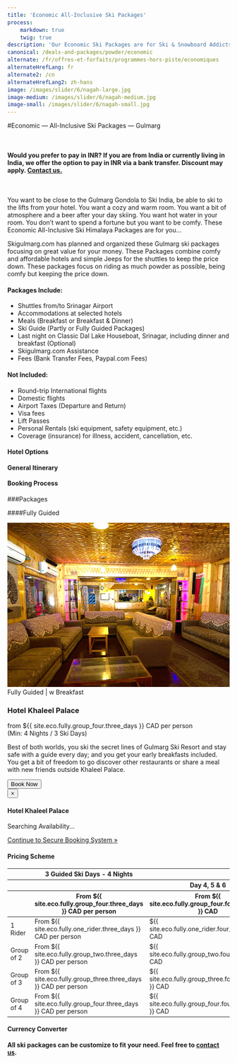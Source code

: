 ```yaml
---
title: 'Economic All-Inclusive Ski Packages'
process:
    markdown: true
    twig: true
description: 'Our Economic Ski Packages are for Ski & Snowboard Addicts that want to ride Gulmarg, Kashmir, the Himalaya in a minimum of comfort. Great hotel, good location'
canonical: /deals-and-packages/powder/economic
alternate: /fr/offres-et-forfaits/programmes-hors-piste/economiques
alternateHrefLang: fr
alternate2: /cn
alternateHrefLang2: zh-hans
image: /images/slider/6/nagah-large.jpg
image-medium: /images/slider/6/nagah-medium.jpg
image-small: /images/slider/6/nagah-small.jpg
---
```


#Economic — All-Inclusive Ski Packages — Gulmarg
<p class="home-notification" style="margin: 50px 0 50px;"><b>Would you prefer to pay in INR? If you are from India or currently living in India, we offer the option to pay in INR via a bank transfer. Discount may apply. <a href="https://skigulmarg.com/contact-us" title="Contact Us">Contact us.</a></b></p>
You want to be close to the Gulmarg Gondola to Ski India, be able to ski to the lifts from your hotel. You want a cozy and warm room. You want a bit of atmosphere and a beer after your day skiing. You want hot water in your room. You don’t want to spend a fortune but you want to be comfy. These Economic All-Inclusive Ski Himalaya Packages are for you…

Skigulmarg.com has planned and organized these Gulmarg ski packages focusing on great value for your money. These Packages combine comfy and affordable hotels and simple Jeeps for the shuttles to keep the price down. These packages focus on riding as much powder as possible, being comfy but keeping the price down.


<div class="row">
    <div class="col-sm-6">
        <h4>Packages Include:</h4>
        <ul>
            <li>Shuttles from/to Srinagar Airport</li>
            <li>Accommodations at selected hotels</li>
            <li>Meals (Breakfast or Breakfast & Dinner)</li>
            <li>Ski Guide (Partly or Fully Guided Packages)</li>
            <li>Last night on Classic Dal Lake Houseboat, Srinagar, including dinner and breakfast (Optional)</li>
            <li>Skigulmarg.com Assistance</li>
            <li>Fees (Bank Transfer Fees, Paypal.com Fees)</li>
        </ul>
    </div>
    <div class="col-sm-6">
        <h4>Not Included:</h4>
        <ul>
            <li>Round-trip International flights</li>
            <li>Domestic flights</li>
            <li>Airport Taxes (Departure and Return)</li>
            <li>Visa fees</li>
            <li>Lift Passes</li>
            <li>Personal Rentals (ski equipment, safety equipment, etc.)</li>
            <li>Coverage (insurance) for illness, accident, cancellation, etc.</li>
        </ul>
    </div>
</div>
<div class="accordion pricing">
      <article class="ac-item">
          <h4 class="ac-title">Hotel Options</h4>
          <div class="ac-content" style="display: none;">
          <h5>Hotel Khaleel Palace</h5>
          Great value! The Hotel Khaleel Palace offers affordable rates for the Quality. They are located about only 150 meters from the Gondola. During the ski season, the hotel is normally busy with riders from all over the world. There is always a good vibe. The lobby serves as a small lounge to relax and meet people. Rooms are big enough and have private bathrooms. The hotel has a central heating system. They also have a generator that is turned on when there are power cuts in Gulmarg.  
          <p><a href="https://www.tripadvisor.com/Hotel_Review-g317095-d1892644-Reviews-Khaleel_Palace-Gulmarg_Baramulla_District_Kashmir_Jammu_and_Kashmir.html" class="more-info m-b-30 block" target="blank">Reviews & Images - Hotel Khaleel Palace on Tripadvisor<i class="fa fa-chevron-right" aria-hidden="true"></i></a></p>
          </div>
      </article>
      <article class="ac-item" style="margin-top: -1px">
          <h4 class="ac-title">General Itinerary</h4>
          <div class="ac-content" style="display: none;">
            <ul>
            <li><b>Arrival Day:</b> Airport transfers to Gulmarg, Gear pickup (if required), hotel check-in, first meeting with your guide. Free time to discover and enjoy Gulmarg.</li>
            <li><b>Ski Days:</b> Meet your guide early, Ski the Himalayas all day, lunch break on the mountain. We recommend a fully guided package. If you book a partly guided package, it includes a minimum of 3 guided ski day. After your third ski day, you will ski Gulmarg on your own. Please be very safe & respect the mountain.</li>
            <li><b>Last ski Day:</b> After skiing the Himalayas for this trip's last day, make sure to return any rental gear. If you are not going on the optional classic houseboat, enjoy a nice meal and take some time to reflect on this great trip. If you are going to the houseboat, your shuttle will pick you up around 4pm to travel to Dal Lake and enjoy some quality time and a warm meal.</li>
            <li><b>Departure Day:</b> Depart Gulmarg or Srinagar to Srinagar Airport. We will confirm your departure time based on your flight time.</li>
            </ul>
          </div>
      </article>
      <article class="ac-item" style="margin-top: -1px">
          <h4 class="ac-title">Booking Process</h4>
          <div class="ac-content" style="display: none;">
          <ol>
          <li>Select your package & click "Book Now".</li>
          <li>Choose your start & end dates. Click "Book Now".</li>
          <li>Select: 1 Rider, 2, 3 or 4 Riders. Verify the dates & price. Click "Continue". </li>
          <li>You can add more members to the booking. Note that it is possible to navigate away from the booking to select items on a different page, all your info will still be available.
            <ol>
              <li>Click "Add to Booking"</li>
              <li>Navigate to the Item that interest you - It can be on a different page. Click "Book Now".</li>
              <li>Adjust number of riders & the dates.</li>
              <li>Verify the details</li>
              <li>Click "Continue".</li>
              <li>Repeat if you want to add more items to your package.</li>
            </ol>  
          </li>
          <li>Add rentals, heliski, a t-shirt, etc. to your package(s).
            <ol>
              <li>Click the add-on that interest you.</li>
              <li>Read the details.</li>
              <li>Select the "Book Now" tab.</li>
              <li>Adjust the details.</li>
              <li>Click "Add to Booking"</li>
              <li>Repeat if you want to add more add-ons to your package(s).</li>
            </ol>  
          </li>
          <li>Complete the form with your name, email, etc. and click "Continue".</li>
          <li>If your start date is more than 30 days away, you can pay a deposit or full Payment.
          <ul>
            <li>Click "Pay Deposit" or " Pay Full Outstanding Balance".</li>
          </ul>
          </li>
          <li>Verify your package details & Read our Terms & Conditions.</li>
          <li>Enter your credit card information.</li>
          <li>Click "Pay"</li>
          <li>Done. Your are set to ski the Himalayas. Thank you.</li>
          </ol>
          </div>
      </article>
</div>


###Packages
<!--####Partly Guided
<div class="row">
    <div class="col-sm-6 m-b-40">
        <div class="package-item-wrap">
            <div class="package-image">
                <span>
                    <img src="/user/themes/skigulmarg/images/packages/economic/khaleel_palace.jpeg" alt="Hotel Khaleel Palace - Gulmarg">
                </span>
            </div>
            <div class="package-description">
                <span>Partly Guided | w Breakfast</span>
                <h3>Hotel Khaleel Palace</h3>
                <div class="package-price">
                    from <span>$523 CAD</span> per person <br>(Min: 7 Nights / 3 Ski Days)
                </div>
                <p>
                    Great value! Discover Gulmarg Ski Resort quickly with this partly guided ski package. This option only includes your breakfasts serve every morning at Khaleel Palace. As the hotel is very close, be the first at the Gulmarg Gondola.
                </p>
                <button
                    id="Economic-Khaleel-Breakfast"
                    class="btn btn-rounded btn-outline"
                    type="button"
                    data-target="#modal-checkfront-1"
                    data-toggle="modal"
                    data-checkfront-target="CHECKFRONT_WIDGET_01"
                    data-checkfront-item-id="51"
                    data-checkfront-category-id="3"
                    data-checkfront-options="hidesearch">
                    Book Now
                </button>
                <div class="modal fade" id="modal-checkfront-1" aria-hidden="true">
                    <div class="modal-dialog">
                        <div class="modal-content">
                            <div class="modal-header">
                                <button
                                    class="close"
                                    type="button"
                                    data-dismiss="modal"
                                    aria-hidden="true">
                                    ×
                                </button>
                                <h4 class="modal-title">Hotel Khaleel Palace</h4>
                            </div>
                            <div class="modal-body">
                                <div id="CHECKFRONT_WIDGET_01">
                                    <p class="searching-availability">
                                        Searching Availability...
                                    </p>
                                </div>
                                <noscript>
                                    <a href="https://skigulmarg.checkfront.com/reserve/" class="font-16">
                                        Continue to Secure Booking System &raquo;
                                    </a>
                                </noscript>
                                <div class="accordion pricing">
                                    <article class="ac-item">
                                        <h4 class="ac-title">Pricing Scheme</h4>
                                        <div class="ac-content">
                                            <div class="table-container">
                                                <table class="table">
                                                    <thead>
                                                        <tr>
                                                            <th></th>
                                                            <th>3 Guided Ski Days — 7 Nights</th>
                                                            <th>Extra per Night</th>
                                                        </tr>
                                                        <tr>
                                                            <th></th>
                                                            <th>From $523 CAD per person</th>
                                                            <th>From $38 CAD per person</th>
                                                        </tr>
                                                    </thead>
                                                    <tbody>
                                                        <tr>
                                                            <td>1 Rider</td>
                                                            <td>From $1007 CAD per person</td>
                                                            <td>From $73 CAD per person</td>
                                                        </tr>
                                                        <tr>
                                                            <td>Group of 2</td>
                                                            <td>From $753 CAD per person</td>
                                                            <td>From $45 CAD per person</td>
                                                        </tr>
                                                        <tr>
                                                            <td>Group of 3</td>
                                                            <td>From $552 CAD per person</td>
                                                            <td>From $38 CAD per person</td>
                                                        </tr>
                                                        <tr>
                                                            <td>Group of 4</td>
                                                            <td>From $523 CAD per person</td>
                                                            <td>From $45 CAD per person</td>
                                                        </tr>
                                                    </tbody>
                                                </table>
                                            </div>
                                        </div>
                                    </article>
                                    <article class="ac-item" style="margin-top: -1px">
                                        <h4 class="ac-title">Currency Converter</h4>
                                        <div class="ac-content">
                                            <div class="currency-converter">
                                                <script src="https://w.fxexchangerate.com/converter.php?fm=CAD&ft=EUR&lg=en&am=1&ty=1"></script>
                                            </div>
                                        </div>
                                    </article>
                                </div>
                            </div>
                        </div>
                    </div>
                </div>
            </div>
        </div>
    </div>
    <div class="col-sm-6 m-b-40">
        <div class="package-item-wrap">
            <div class="package-image">
                <span>
                    <img src="/user/themes/skigulmarg/images/packages/economic/khaleel_palace2.jpeg" alt="Hotel Khaleel Palace - Gulmarg">
                </span>
            </div>
            <div class="package-description">
                <span>Partly Guided | w Breakfast & Dinner</span>
                <h3>Hotel Khaleel Palace</h3>
                <div class="package-price">
                    from <span>$574 CAD</span> per person <br>(Min: 7 Nights / 3 Ski Days)
                </div>
                <p>
                    Even less stress, no need to think where to have dinner. Just ski the Himalayas with our guide for a minimum of 3 ski days. You get all your breakfasts and dinners at Hotel Khaleel Palace. Sweet and simple; eat, ride and enjoy the skiing in Gulmarg.
                </p>
                <button
                    id="Economic-Khaleel-MAP"
                    class="btn btn-rounded btn-outline"
                    type="button"
                    data-target="#modal-checkfront-2"
                    data-toggle="modal"
                    data-checkfront-target="CHECKFRONT_WIDGET_02"
                    data-checkfront-item-id="52"
                    data-checkfront-category-id="3"
                    data-checkfront-options="hidesearch">
                    Book Now
                </button>
                <div class="modal fade" id="modal-checkfront-2" aria-hidden="true">
                    <div class="modal-dialog">
                        <div class="modal-content">
                            <div class="modal-header">
                                <button
                                    class="close"
                                    type="button"
                                    data-dismiss="modal"
                                    aria-hidden="true">
                                    ×
                                </button>
                                <h4 class="modal-title">Hotel Khaleel Palace</h4>
                            </div>
                            <div class="modal-body">
                                <div id="CHECKFRONT_WIDGET_02">
                                    <p class="searching-availability">
                                        Searching Availability...
                                    </p>
                                </div>
                                <noscript>
                                    <a href="https://skigulmarg.checkfront.com/reserve/" class="font-16">
                                        Continue to Secure Booking System &raquo;
                                    </a>
                                </noscript>
                                <div class="accordion pricing">
                                    <article class="ac-item">
                                        <h4 class="ac-title">Pricing Scheme</h4>
                                        <div class="ac-content">
                                            <div class="table-container">
                                                <table class="table">
                                                    <thead>
                                                        <tr>
                                                            <th></th>
                                                            <th>3 Guided Ski Days — 7 Nights</th>
                                                            <th>Extra per Night</th>
                                                        </tr>
                                                        <tr>
                                                            <th></th>
                                                            <th>From $574 CAD per person</th>
                                                            <th>From $42 CAD per person</th>
                                                        </tr>
                                                    </thead>
                                                    <tbody>
                                                        <tr>
                                                            <td>1 Rider</td>
                                                            <td>From $1090 CAD per person</td>
                                                            <td>From $84 CAD per person</td>
                                                        </tr>
                                                        <tr>
                                                            <td>Group of 2</td>
                                                            <td>From $804 CAD per person</td>
                                                            <td>From $52 CAD per person</td>
                                                        </tr>
                                                        <tr>
                                                            <td>Group of 3</td>
                                                            <td>From $584 CAD per person</td>
                                                            <td>From $42 CAD per person</td>
                                                        </tr>
                                                        <tr>
                                                            <td>Group of 4</td>
                                                            <td>From $574 CAD per person</td>
                                                            <td>From $52 CAD per person</td>
                                                        </tr>
                                                    </tbody>
                                                </table>
                                            </div>
                                        </div>
                                    </article>
                                    <article class="ac-item" style="margin-top: -1px">
                                        <h4 class="ac-title">Currency Converter</h4>
                                        <div class="ac-content">
                                            <div class="currency-converter">
                                                <script src="https://w.fxexchangerate.com/converter.php?fm=CAD&ft=EUR&lg=en&am=1&ty=1"></script>
                                            </div>
                                        </div>
                                    </article>
                                </div>
                            </div>
                        </div>
                    </div>
                </div>
            </div>
        </div>
    </div>
</div>-->

####Fully Guided

<div class="row">
    <div class="col-sm-6 m-b-40">
        <div class="package-item-wrap">
            <div class="package-image">
                <span>
                    <img src="/user/themes/skigulmarg/images/packages/economic/khaleel_palace4.jpg" alt="Hotel Khaleel Palace - Gulmarg">
                </span>
            </div>
            <div class="package-description">
                <span>Fully Guided | w Breakfast</span>
                <h3>Hotel Khaleel Palace</h3>
                <div class="package-price">
                    from <span>${{ site.eco.fully.group_four.three_days }} CAD</span> per person <br>(Min: 4 Nights / 3 Ski Days)
                </div>
                <p>
                    Best of both worlds, you ski the secret lines of Gulmarg Ski Resort and stay safe with a guide every day; and you get your early breakfasts included. You get a bit of freedom to go discover other restaurants or share a meal with new friends outside Khaleel Palace.  
                </p>
                <button
                    id="Economic-Khaleel-FG-Breakfast"
                    class="btn btn-rounded btn-outline"
                    type="button"
                    data-target="#modal-checkfront-3"
                    data-toggle="modal"
                    data-checkfront-target="CHECKFRONT_WIDGET_03"
                    data-checkfront-item-id="53"
                    data-checkfront-category-id="3"
                    data-checkfront-options="hidesearch">
                    Book Now
                </button>
                <div class="modal fade" id="modal-checkfront-3" aria-hidden="true">
                    <div class="modal-dialog">
                        <div class="modal-content">
                            <div class="modal-header">
                                <button
                                    class="close"
                                    type="button"
                                    data-dismiss="modal"
                                    aria-hidden="true">
                                    ×
                                </button>
                                <h4 class="modal-title">Hotel Khaleel Palace</h4>
                            </div>
                            <div class="modal-body">
                                <div id="CHECKFRONT_WIDGET_03">
                                    <p class="searching-availability">
                                        Searching Availability...
                                    </p>
                                </div>
                                <noscript>
                                    <a href="https://skigulmarg.checkfront.com/reserve/" class="font-16">
                                        Continue to Secure Booking System &raquo;
                                    </a>
                                </noscript>
                                <div class="accordion pricing">
                                    <article class="ac-item">
                                        <h4 class="ac-title">Pricing Scheme</h4>
                                        <div class="ac-content">
                                            <div class="table-container">
                                                <table class="table">
                                                    <thead>
                                                        <tr>
                                                            <th></th>
                                                            <th>3 Guided Ski Days - 4 Nights</th>
                                                            <th colspan="4">Extra per Ski Day + Night (per peson)</th>
                                                        </tr>
                                                        <tr>
                                                            <th></th>
                                                            <th></th>
                                                            <th>Day 4, 5 & 6</th>
                                                            <th>Day 7 to 13</th>
                                                            <th>Day 14 to 21</th>
                                                            <!-- <th>Day 22+</th> -->
                                                        </tr>
                                                        <tr>
                                                            <th></th>
                                                            <th>From ${{ site.eco.fully.group_four.three_days }} CAD per person</th>
                                                            <th>From ${{ site.eco.fully.group_four.four_six_days }} CAD</th>
                                                            <th>From ${{ site.eco.fully.group_four.seven_thirteen_days }} CAD</th>
                                                            <th>From ${{ site.eco.fully.group_four.fourteen_plus_days }} CAD</th>
                                                            <!-- <th>From $75 CAD</th> -->
                                                        </tr>
                                                    </thead>
                                                    <tbody>
                                                        <tr>
                                                            <td>1 Rider</td>
                                                            <td>From ${{ site.eco.fully.one_rider.three_days }} CAD per person</td>
                                                            <td>${{ site.eco.fully.one_rider.four_six_days }} CAD</td>
                                                            <td>${{ site.eco.fully.one_rider.seven_thirteen_days }} CAD</td>
                                                            <td>${{ site.eco.fully.one_rider.fourteen_plus_days }} CAD</td>
                                                            <!-- <td>$130 CAD</td> -->
                                                        </tr>
                                                        <tr>
                                                            <td>Group of 2</td>
                                                            <td>From ${{ site.eco.fully.group_two.three_days }} CAD per person</td>
                                                            <td>${{ site.eco.fully.group_two.four_six_days }} CAD</td>
                                                            <td>${{ site.eco.fully.group_two.seven_thirteen_days }} CAD</td>
                                                            <td>${{ site.eco.fully.group_two.fourteen_plus_days }} CAD</td>
                                                            <!-- <td>$120 CAD</td> -->
                                                        </tr>
                                                        <tr>
                                                            <td>Group of 3</td>
                                                            <td>From ${{ site.eco.fully.group_three.three_days }} CAD per person</td>
                                                            <td>${{ site.eco.fully.group_three.four_six_days }} CAD</td>
                                                            <td>${{ site.eco.fully.group_three.seven_thirteen_days }} CAD</td>
                                                            <td>${{ site.eco.fully.group_three.fourteen_plus_days }} CAD</td>
                                                            <!-- <td>$75 CAD</td> -->
                                                        </tr>
                                                        <tr>
                                                            <td>Group of 4</td>
                                                            <td>From ${{ site.eco.fully.group_four.three_days }} CAD per person</td>
                                                            <td>${{ site.eco.fully.group_four.four_six_days }} CAD</td>
                                                            <td>${{ site.eco.fully.group_four.seven_thirteen_days }} CAD</td>
                                                            <td>${{ site.eco.fully.group_four.fourteen_plus_days }} CAD</td>
                                                            <!-- <td>$75 CAD</td> -->
                                                        </tr>
                                                    </tbody>
                                                </table>
                                            </div>
                                        </div>
                                    </article>
                                    <article class="ac-item" style="margin-top: -1px">
                                        <h4 class="ac-title">Currency Converter</h4>
                                        <div class="ac-content">
                                            <div class="currency-converter">
                                                <script src="https://w.fxexchangerate.com/converter.php?fm=CAD&ft=EUR&lg=en&am=1&ty=1"></script>
                                            </div>
                                        </div>
                                    </article>
                                </div>
                            </div>
                        </div>
                    </div>
                </div>
            </div>
        </div>
    </div>
    <!--<div class="col-sm-6 m-b-40">
        <div class="package-item-wrap">
            <div class="package-image">
                <span>
                    <img src="/user/themes/skigulmarg/images/packages/economic/khaleel_palace3.jpg" alt="Hotel Khaleel Palace - Gulmarg">
                </span>
            </div>
            <div class="package-description">
                <span>Fully Guided | w Breakfast & Dinner</span>
                <h3>Hotel Khaleel Palace</h3>
                <div class="package-price">
                    from <span>$428 CAD</span> per person <br>(Min: 4 Nights / 3 Ski Days)
                </div>
                <p>
                    Full access to the skiing that Kashmir has to offer with a ski guide every day. Enjoy the vibe and the ski crowd at Khaleel Palace and take the time to appreciate all the great breakfasts and dinners on location. Comfort, great food, sweet vibe and just enjoy skiing in India!
                </p>    
                <button
                    id="Economic-Khaleel-FG-MAP"
                    class="btn btn-rounded btn-outline"
                    type="button"
                    data-target="#modal-checkfront-4"
                    data-toggle="modal"
                    data-checkfront-target="CHECKFRONT_WIDGET_04"
                    data-checkfront-item-id="54"
                    data-checkfront-category-id="3"
                    data-checkfront-options="hidesearch">
                    Book Now
                </button>
                <div class="modal fade" id="modal-checkfront-4" aria-hidden="true">
                    <div class="modal-dialog">
                        <div class="modal-content">
                            <div class="modal-header">
                                <button
                                    class="close"
                                    type="button"
                                    data-dismiss="modal"
                                    aria-hidden="true">
                                    ×
                                </button>
                                <h4 class="modal-title">Hotel Khaleel Palace</h4>
                            </div>
                            <div class="modal-body">
                                <div id="CHECKFRONT_WIDGET_04">
                                    <p class="searching-availability">
                                        Searching Availability...
                                    </p>
                                </div>
                                <noscript>
                                    <a href="https://skigulmarg.checkfront.com/reserve/" class="font-16">
                                        Continue to Secure Booking System &raquo;
                                    </a>
                                </noscript>
                                <div class="accordion pricing">
                                    <article class="ac-item">
                                        <h4 class="ac-title">Pricing Scheme</h4>
                                        <div class="ac-content">
                                            <div class="table-container">
                                                <table class="table">
                                                    <thead>
                                                        <tr>
                                                            <th></th>
                                                            <th>3 Guided Ski Days - 4 Nights</th>
                                                            <th colspan="4">Extra per Ski Day + Night (per peson)</th>
                                                        </tr>
                                                        <tr>
                                                            <th></th>
                                                            <th></th>
                                                            <th>Day 4, 5 & 6</th>
                                                            <th>Day 7 to 13</th>
                                                            <th>Day 14 to 21</th>
                                                            <th>Day 22+</th>
                                                        </tr>
                                                        <tr>
                                                            <th></th>
                                                            <th>From $428 CAD per person</th>
                                                            <th>From $100 CAD</th>
                                                            <th>From $90 CAD</th>
                                                            <th>From $80 CAD</th>
                                                            <th>From $75 CAD</th>
                                                        </tr>
                                                    </thead>
                                                    <tbody>
                                                        <tr>
                                                            <td>1 Rider</td>
                                                            <td>From $848 CAD per person</td>
                                                            <td>$170 CAD</td>
                                                            <td>$150 CAD</td>
                                                            <td>$140 CAD</td>
                                                            <td>$135 CAD</td>
                                                        </tr>
                                                        <tr>
                                                            <td>Group of 2</td>
                                                            <td>From $658 CAD per person</td>
                                                            <td>$150 CAD</td>
                                                            <td>$140 CAD</td>
                                                            <td>$130 CAD</td>
                                                            <td>$120 CAD</td>
                                                        </tr>
                                                        <tr>
                                                            <td>Group of 3</td>
                                                            <td>From $468 CAD per person</td>
                                                            <td>$100 CAD</td>
                                                            <td>$90 CAD</td>
                                                            <td>$80 CAD</td>
                                                            <td>$75 CAD</td>
                                                        </tr>
                                                        <tr>
                                                            <td>Group of 4</td>
                                                            <td>From $428 CAD per person</td>
                                                            <td>$100 CAD</td>
                                                            <td>$90 CAD</td>
                                                            <td>$80 CAD</td>
                                                            <td>$75 CAD</td>
                                                        </tr>
                                                    </tbody>
                                                </table>
                                            </div>
                                        </div>
                                    </article>
                                    <article class="ac-item" style="margin-top: -1px">
                                        <h4 class="ac-title">Currency Converter</h4>
                                        <div class="ac-content">
                                            <div class="currency-converter">
                                                <script src="https://w.fxexchangerate.com/converter.php?fm=CAD&ft=EUR&lg=en&am=1&ty=1"></script>
                                            </div>
                                        </div>
                                    </article>
                                </div>
                            </div>
                        </div>
                    </div>
                </div>
            </div>
        </div>
    </div>-->
</div>

**All ski packages can be customize to fit your need. Feel free to [contact us](/contact-us).**
